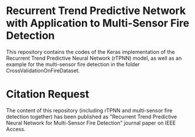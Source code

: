# Recurrent Trend Predictive Network with Application to Multi-Sensor Fire Detection

This repository contains the codes of the Keras implementation of the Recurrent Trend Predictive Neural Network (rTPNN) model, as well as an example for the multi-sensor fire detection in the folder CrossValidationOnFireDataset.


# Citation Request
The content of this repository (including rTPNN and multi-sensor fire detection together) has been published as "Recurrent Trend Predictive Neural Network for Multi-Sensor Fire Detection" journal paper on IEEE Access.
